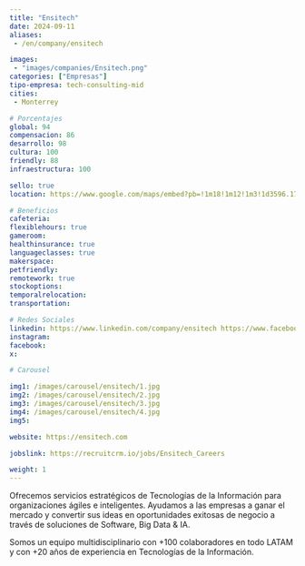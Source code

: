 ```yaml
---
title: "Ensitech"
date: 2024-09-11
aliases:
 - /en/company/ensitech

images:
 - "images/companies/Ensitech.png"
categories: ["Empresas"]
tipo-empresa: tech-consulting-mid
cities: 
 - Monterrey

# Porcentajes  
global: 94
compensacion: 86
desarrollo: 98
cultura: 100
friendly: 88
infraestructura: 100

sello: true
location: https://www.google.com/maps/embed?pb=!1m18!1m12!1m3!1d3596.1759535823203!2d-100.3194239248202!3d25.665461377412488!2m3!1f0!2f0!3f0!3m2!1i1024!2i768!4f13.1!3m3!1m2!1s0x866295621888dd03%3A0x1da1d869f3a86922!2sEnsitech!5e0!3m2!1ses-419!2smx!4v1738009226689!5m2!1ses-419!2smx

# Beneficios
cafeteria: 
flexiblehours: true
gameroom: 
healthinsurance: true
languageclasses: true
makerspace: 
petfriendly: 
remotework: true
stockoptions: 
temporalrelocation: 
transportation: 

# Redes Sociales
linkedin: https://www.linkedin.com/company/ensitech https://www.facebook.com/EnsitechMx/ https://www.instagram.com/ensitech_mx https://twitter.com/EnsitechMx
instagram: 
facebook: 
x: 

# Carousel

img1: /images/carousel/ensitech/1.jpg 
img2: /images/carousel/ensitech/2.jpg
img3: /images/carousel/ensitech/3.jpg
img4: /images/carousel/ensitech/4.jpg
img5:

website: https://ensitech.com

jobslink: https://recruitcrm.io/jobs/Ensitech_Careers

weight: 1
---
```



Ofrecemos servicios estratégicos de Tecnologías de la Información para organizaciones ágiles e inteligentes. Ayudamos a las empresas a ganar el mercado y convertir sus ideas en oportunidades exitosas de negocio a través de soluciones de Software, Big Data & IA.

Somos un equipo multidisciplinario con +100 colaboradores en todo LATAM y con +20 años de experiencia en Tecnologías de la Información.
